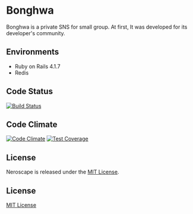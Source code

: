 # Bonghwa
Bonghwa is a private SNS for small group. At first, It was developed for its developer's community.

## Environments
* Ruby on Rails 4.1.7
* Redis

## Code Status
[![Build Status](https://travis-ci.org/riseshia/Bonghwa.svg?branch=master)](https://travis-ci.org/riseshia/Bonghwa)

## Code Climate
[![Code Climate](https://codeclimate.com/github/riseshia/Bonghwa/badges/gpa.svg)](https://codeclimate.com/github/riseshia/Bonghwa)
[![Test Coverage](https://codeclimate.com/github/riseshia/Bonghwa/badges/coverage.svg)](https://codeclimate.com/github/riseshia/Bonghwa/coverage)

## License
Neroscape is released under the [MIT License](http://www.opensource.org/licenses/MIT).

## License
[MIT License](http://opensource.org/licenses/MIT)